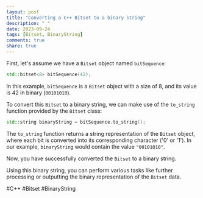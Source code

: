 ```yaml
---
layout: post
title: "Converting a C++ Bitset to a binary string"
description: " "
date: 2023-09-24
tags: [Bitset, BinaryString]
comments: true
share: true
---
```


First, let's assume we have a `Bitset` object named `bitSequence`:

```cpp
std::bitset<8> bitSequence(42);
```

In this example, `bitSequence` is a `Bitset` object with a size of 8, and its value is 42 in binary (`00101010`).

To convert this `Bitset` to a binary string, we can make use of the `to_string` function provided by the `Bitset` class:

```cpp
std::string binaryString = bitSequence.to_string();
```

The `to_string` function returns a string representation of the `Bitset` object, where each bit is converted into its corresponding character ('0' or '1'). In our example, `binaryString` would contain the value `"00101010"`.

Now, you have successfully converted the `Bitset` to a binary string.

Using this binary string, you can perform various tasks like further processing or outputting the binary representation of the `Bitset` data.

#C++ #Bitset #BinaryString